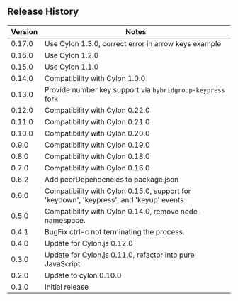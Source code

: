 ## Release History

Version | Notes
------- | -----
0.17.0  | Use Cylon 1.3.0, correct error in arrow keys example
0.16.0  | Use Cylon 1.2.0
0.15.0  | Use Cylon 1.1.0
0.14.0  | Compatibility with Cylon 1.0.0
0.13.0  | Provide number key support via `hybridgroup-keypress` fork
0.12.0  | Compatibility with Cylon 0.22.0
0.11.0  | Compatibility with Cylon 0.21.0
0.10.0  | Compatibility with Cylon 0.20.0
0.9.0   | Compatibility with Cylon 0.19.0
0.8.0   | Compatibility with Cylon 0.18.0
0.7.0   | Compatibility with Cylon 0.16.0
0.6.2   | Add peerDependencies to package.json
0.6.0   | Compatibility with Cylon 0.15.0, support for 'keydown', 'keypress', and 'keyup' events
0.5.0   | Compatibility with Cylon 0.14.0, remove node-namespace.
0.4.1   | BugFix ctrl-c not terminating the process.
0.4.0   | Update for Cylon.js 0.12.0
0.3.0   | Update for Cylon.js 0.11.0, refactor into pure JavaScript
0.2.0   | Update to cylon 0.10.0
0.1.0   | Initial release

